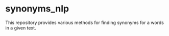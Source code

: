 # synonyms_nlp
This repository provides various methods for finding synonyms for a words in a given text.
